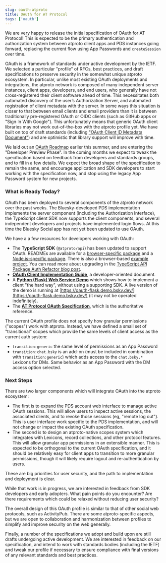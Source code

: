 ```yaml
---
slug: oauth-atproto
title: OAuth for AT Protocol
tags: ['oauth']
---
```


We are very happy to release the initial specification of OAuth for AT Protocol! This is expected to be the primary authentication and authorization system between atproto client apps and PDS instances going forward, replacing the current flow using App Passwords and `createSession` over time.

OAuth is a framework of standards under active development by the IETF. We selected a particular "profile" of RFCs, best practices, and draft specifications to preserve security in the somewhat unique atproto ecosystem. In particular, unlike most existing OAuth deployments and integrations, the atproto network is composed of many independent server instances, client apps, developers, and end users, who generally have not cross-registered their client software ahead of time. This necessitates both automated discovery of the user’s Authorization Server, and automated registration of client metadata with the server. In some ways this situation is closer to that between email clients and email providers than it is between traditionally pre-registered OAuth or OIDC clients (such as GitHub apps or "Sign In With Google"). This unfortunately means that generic OAuth client libraries may not work out-of-the-box with the atproto profile yet. We have built on top of draft standards (including ["OAuth Client ID Metadata Document"](https://datatracker.ietf.org/doc/draft-parecki-oauth-client-id-metadata-document/)) and are optimistic that library support will improve with time.

We laid out an [OAuth Roadmap](https://github.com/bluesky-social/atproto/discussions/2656) earlier this summer, and are entering the "Developer Preview Phase". In the coming months we expect to tweak the specification based on feedback from developers and standards groups, and to fill in a few details. We expect the broad shape of the specification to remain the same, and encourage application and SDK developers to start working with the specification now, and stop using the legacy App Password system for new projects.

### What is Ready Today?

OAuth has been deployed to several components of the atproto network over the past weeks. The Bluesky-developed PDS implementation implements the server component (including the Authorization Interface), the TypeScript client SDK now supports the client components, and several independent developers and projects have implemented login flows. At this time the Bluesky Social app has not yet been updated to use OAuth.

We have a a few resources for developers working with OAuth:

- The **TypeScript SDK** (`@atproto/api`) has been updated to support OAuth. READMEs are available for a [browser-specific package](https://github.com/bluesky-social/atproto/tree/main/packages/oauth/oauth-client-browser) and a [Node.js-specific package](https://github.com/bluesky-social/atproto/tree/main/packages/oauth/oauth-client-node). There is also a browser-based [example project](https://github.com/bluesky-social/atproto/tree/main/packages/oauth/oauth-client-browser/example). You can read more about upgrading in the [TypeScript API Package Auth Refactor blog post](https://docs.bsky.app/blog/ts-api-refactor).
- [**OAuth Client Implementation Guide**](https://docs.bsky.app/docs/advanced-guides/oauth-client), a developer-oriented document.
- A [**Python (Flask) Web Service Demo**](https://github.com/bluesky-social/cookbook/blob/main/python-oauth-web-app/README.md) which shows how to implement a client "the hard way", without using a supporting SDK. A live version of the demo is running at [https://oauth-flask.demo.bsky.dev/](https://oauth-flask.demo.bsky.dev/) (it may not be operated indefinitely).
- The [**AT Protocol OAuth Specification**](https://atproto.com/specs/auth), which is the authoritative reference.

The current OAuth profile does not specify how granular permissions ("scopes") work with atproto. Instead, we have defined a small set of "transitional" scopes which provide the same levels of client access as the current auth system:

- `transition:generic` the same level of permissions as an App Password
- `transition:chat.bsky` is an add-on (must be included in combination with `transition:generic`) which adds access to the `chat.bsky.*` Lexicons for DMs. Same behavior as an App Password with the DM access option selected.

### Next Steps

There are two larger components which will integrate OAuth into the atproto ecosystem:

- The first is to expand the PDS account web interface to manage active OAuth sessions. This will allow users to inspect active sessions, the associated clients, and to revoke those sessions (eg, "remote log out"). This is user interface work specific to the PDS implementation, and will not change or impact the existing OAuth specification.
- The second is to design an atproto-native scopes system which integrates with Lexicons, record collections, and other protocol features. This will allow granular app permissions in an extensible manner. This is expected to be orthogonal to the current OAuth specification, and it should be relatively easy for client apps to transition to more granular permissions, though it will likely require logout and re-authentication by users.

These are big priorities for user security, and the path to implementation and deployment is clear.

While that work is in progress, we are interested in feedback from SDK developers and early adopters. What pain points do you encounter? Are there requirements which could be relaxed without reducing user security?

The overall design of this OAuth profile is similar to that of other social web protocols, such as ActivityPub. There are some atproto-specific aspects, but we are open to collaboration and harmonization between profiles to simplify and improve security on the web generally.

Finally, a number of the specifications we adopt and build upon are still drafts undergoing active development. We are interested in feedback on our specification, and intend to work with standards bodies (including the IETF) and tweak our profile if necessary to ensure compliance with final versions of any relevant standards and best practices.
